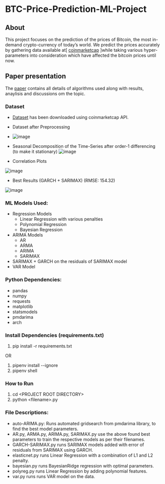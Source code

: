 # BTC-Price-Prediction-ML-Project

## About
This project focuses on the prediction of the prices of Bitcoin, the most in-demand crypto-currency of today’s world. We predict the prices accurately by gathering data available at[ [coinmarketcap]((https://coinmarketcap.com/currencies/bitcoin/)) ]while taking various hyper-parameters into consideration which have affected the bitcoin prices until now. 

## Paper presentation
The [paper](doc.pdf) contains all details of algorithms used along with results, anaylisis and discussions om the topic.


### Dataset
* [Dataset]((https://coinmarketcap.com/currencies/bitcoin/)) has been downloaded using coinmarketcap API.

* Dataset after Preprocessing
* ![image](https://github.com/user-attachments/assets/ac569f0e-0739-4e70-8da3-1c8fa28d96d9)


* Seasonal Decomposition of the Time-Series after order-1 differencing (to make it stationary)
![image](https://github.com/user-attachments/assets/f473c38d-3b0b-4526-a27e-16a918497cc3)





* Correlation Plots 

![image](https://github.com/user-attachments/assets/bfb46407-2877-44ff-b613-50ea9da42ef2)


* Best Results (GARCH + SARIMAX) (RMSE: 154.32)

![image](https://github.com/user-attachments/assets/6f434a04-5ab7-4705-ad01-e86da10bc042)




### ML Models Used:
* Regression Models
  * Linear Regression with various penalties
  * Polynomial Regression
  * Bayesian Regression 
* ARIMA Models
  * AR
  * ARMA
  * ARIMA
  * SARIMAX
* SARIMAX + GARCH on the residuals of SARIMAX model
* VAR Model

### Python Dependencies:
* pandas
* numpy
* requests
* matplotlib
* statsmodels
* pmdarima
* arch

### Install Dependencies (requirements.txt)
1. pip install -r requirements.txt

OR

1. pipenv install --ignore
2. pipenv shell

### How to Run
1. cd \<PROJECT ROOT DIRECTORY\>
2. python \<filename\>.py

### File Descriptions:
* auto-ARIMA.py: Runs automated gridsearch from pmdarima library, to find the best model parameters.
* AR.py, ARMA.py, ARIMA.py, SARIMAX.py use the above found best parameters to train the respective models as per their filenames.
* GARCH-SARIMAX.py runs SARIMAX models added with error of residuals from SARIMAX using GARCH.
* elasticnet.py runs Linear Regression with a combination of L1 and L2 penalty.
* bayesian.py runs BayesianRidge regression with optimal parameters.
* polyreg.py runs Linear Regression by adding polynomial features.
* var.py runs runs VAR model on the data.

